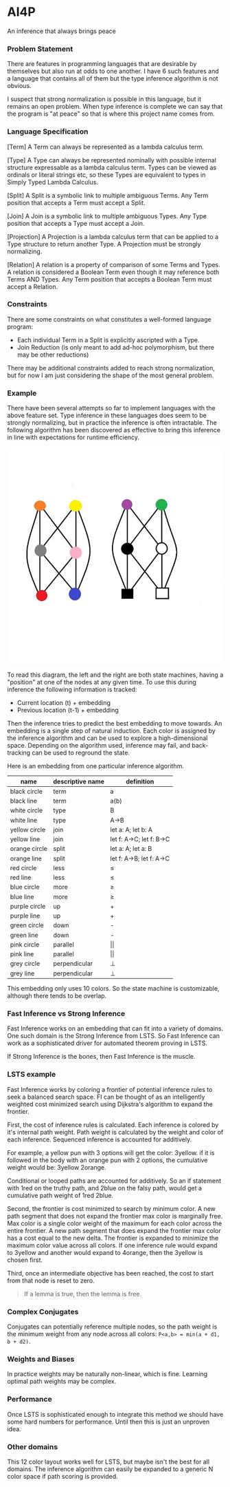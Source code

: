 # AI4P
An inference that always brings peace

### Problem Statement

There are features in programming languages that are desirable by themselves but also run at odds to one another. I have 6 such features and a language that contains all of them but the type inference algorithm is not obvious.

I suspect that strong normalization is possible in this language, but it remains an open problem. When type inference is complete we can say that the program is "at peace" so that is where this project name comes from.

### Language Specification

[Term]
A Term can always be represented as a lambda calculus term.

[Type]
A Type can always be represented nominally with possible internal structure expressable as a lambda calculus term.
Types can be viewed as ordinals or literal strings etc, so these Types are equivalent to types in Simply Typed Lambda Calculus.

[Split]
A Split is a symbolic link to multiple ambiguous Terms.
Any Term position that accepts a Term must accept a Split.

[Join]
A Join is a symbolic link to multiple ambiguous Types.
Any Type position that accepts a Type must accept a Join.

[Projection]
A Projection is a lambda calculus term that can be applied to a Type structure to return another Type.
A Projection must be strongly normalizing.

[Relation]
A relation is a property of comparison of some Terms and Types.
A relation is considered a Boolean Term even though it may reference both Terms AND Types.
Any Term position that accepts a Boolean Term must accept a Relation.

### Constraints

There are some constraints on what constitutes a well-formed language program:
* Each individual Term in a Split is explicitly ascripted with a Type.
* Join Reduction (is only meant to add ad-hoc polymorphism, but there may be other reductions)

There may be additional constraints added to reach strong normalization, but for now I am just considering the shape of the most general problem.

### Example

There have been several attempts so far to implement languages with the above feature set.
Type inference in these languages does seem to be strongly normalizing, but in practice the inference is often intractable.
The following algorithm has been discovered as effective to bring this inference in line with expectations for runtime efficiency.

<img src="https://raw.githubusercontent.com/andrew-johnson-4/AI4P/refs/heads/main/3bfc1198-5ee5-44ce-a252-518befdd4fda_700x700.webp">

To read this diagram, the left and the right are both state machines, having a "position" at one of the nodes at any given time.
To use this during inference the following information is tracked:

* Current location (t) + embedding
* Previous location (t-1) + embedding

Then the inference tries to predict the best embedding to move towards.
An embedding is a single step of natural induction.
Each color is assigned by the inference algorithm and can be used to explore a high-dimensional space.
Depending on the algorithm used, inference may fail, and back-tracking can be used to reground the state.

Here is an embedding from one particular inference algorithm.

| name       | descriptive name             | definition
|------------|------------------------------|--------------------------
| black circle     | term                             | a
| black	line       | term                             | a(b)
| white circle     | type                             | B
| white	line     | type                               | A->B
| yellow circle    | join                             |	let a: A; let b: A
| yellow line    | join                               |	let f: A->C; let f: B->C
| orange circle    | split                            |	let a: A; let a: B
| orange line    | split                              |	let f: A->B; let f: A->C
| red circle       | less                             |	≤
| red line       | less                               |	≤
| blue circle      | more                             |	≥
| blue line	     | more                               | ≥
| purple circle    | up                               |	+
| purple line    | up                                 |	+
| green	circle     | down                             |	-
| green	line     | down                               |	-
| pink circle     | parallel                          |	\|\|
| pink line	     | parallel                           |	\|\|
| grey circle	     | perpendicular                    |	⊥
| grey line	     | perpendicular                      |	⊥

This embedding only uses 10 colors. So the state machine is customizable, although there tends to be overlap.

### Fast Inference vs Strong Inference

Fast Inference works on an embedding that can fit into a variety of domains.
One such domain is the Strong Inference from LSTS.
So Fast Inference can work as a sophisticated driver for automated theorem proving in LSTS.

If Strong Inference is the bones, then Fast Inference is the muscle.

### LSTS example

Fast Inference works by coloring a frontier of potential inference rules to seek a balanced search space.
FI can be thought of as an intelligently weighted cost minimized search using Dijkstra's algorithm to expand the frontier.

First, the cost of inference rules is calculated.
Each inference is colored by it's internal path weight.
Path weight is calculated by the weight and color of each inference.
Sequenced inference is accounted for additively.

For example, a yellow pun with 3 options will get the color: 3yellow.
if it is followed in the body with an orange pun with 2 options, the cumulative weight would be: 3yellow 2orange.

Conditional or looped paths are accounted for additively.
So an if statement with 1red on the truthy path, and 2blue on the falsy path, would get a cumulative path weight of 1red 2blue.

Second, the frontier is cost minimized to search by minimum color.
A new path segment that does not expand the frontier max color is marginally free.
Max color is a single color weight of the maximum for each color across the entire frontier.
A new path segment that does expand the frontier max color has a cost equal to the new delta.
The frontier is expanded to minimize the maximum color value across all colors.
If one inference rule would expand to 3yellow and another would expand to 4orange, then the 3yellow is chosen first.

Third, once an intermediate objective has been reached, the cost to start from that node is reset to zero.

> If a lemma is true, then the lemma is free.

### Complex Conjugates

Conjugates can potentially reference multiple nodes, so the path weight is the minimum weight from any node across all colors: `P<a,b> = min(a + d1,  b + d2)`.

### Weights and Biases

In practice weights may be naturally non-linear, which is fine.
Learning optimal path weights may be complex.

### Performance

Once LSTS is sophisticated enough to integrate this method we should have some hard numbers for performance.
Until then this is just an unproven idea.

### Other domains

This 12 color layout works well for LSTS, but maybe isn't the best for all domains.
The inference algorithm can easily be expanded to a generic N color space if path scoring is provided.

